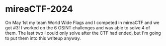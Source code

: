 # mireaCTF-2024

On May 1st my team World Wide Flags and I competed in mireaCTF and we got #3!
I worked on the 6 OSINT challenges and was able to solve 4 of them. The last two I could only solve after the CTF had ended, but I'm going to put them into this writeup anyway.
